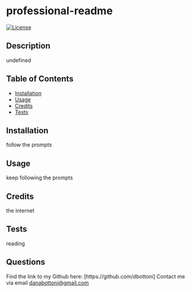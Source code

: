 
  # professional-readme
  [![License](https://img.shields.io/badge/license-Apache%202-blue.svg)](https://www.gnu.org/licenses/gpl-3.0-standalone.html)

  ## Description
  undefined

  ## Table of Contents

  * [Installation](#installation)
  * [Usage](#usage)
  * [Credits](#credits)
  * [Tests](#tests)
  

  ## Installation
  follow the prompts

  ## Usage
  keep following the prompts

  ## Credits
  the internet

  ## Tests
  reading

  ## Questions
  Find the link to my Github here: [https.//github.com/dbottoni]
  Contact me via email danabottoni@gmail.com







